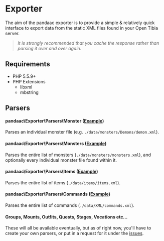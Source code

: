 # Exporter
The aim of the pandaac exporter is to provide a simple & relatively quick interface to export data from the static XML files found in your Open Tibia server.

> _It is strongly recommended that you cache the response rather than parsing it over and over again._

## Requirements
* PHP 5.5.9+
* PHP Extensions
  * libxml
  * mbstring

## Parsers
#### pandaac\Exporter\Parsers\Monster ([Example](https://github.com/pandaac/exporter/wiki/Example:-Individual-monster-(e.g.-demon.xml)))
Parses an individual monster file (e.g. `./data/monsters/Demons/demon.xml`).

#### pandaac\Exporter\Parsers\Monsters ([Example](https://github.com/pandaac/exporter/wiki/Example:-Monster-list-(monsters.xml)))
Parses the entire list of monsters (`./data/monsters/monsters.xml`), and optionally every individual monster file found within it.

#### pandaac\Exporter\Parsers\Items ([Example](https://github.com/pandaac/exporter/wiki/Example:-Item-list-(items.xml)))
Parses the entire list of items (`./data/items/items.xml`).

#### pandaac\Exporter\Parsers\Commands ([Example](https://github.com/pandaac/exporter/wiki/Example:-Commands-list-(commands.xml)))
Parses the entire list of commands (`./data/XML/commands.xml`).

#### Groups, Mounts, Outfits, Quests, Stages, Vocations etc...
These will all be available eventually, but as of right now, you'll have to create your own parsers, or put in a request for it under the [issues](https://github.com/pandaac/exporter/issues).
